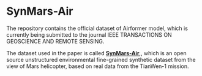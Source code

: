 # SynMars-Air

The repository contains the official dataset of Airformer model, which is currently being submitted to the journal IEEE TRANSACTIONS ON GEOSCIENCE AND REMOTE SENSING.

The dataset used in the paper is called [**SynMars-Air**](https://github.com/CVIR-Lab/SynMars/tree/SynMars-Air),, which is an open source unstructured environmental fine-grained synthetic dataset from the view of Mars helicopter, based on real data from the TianWen-1 mission.
